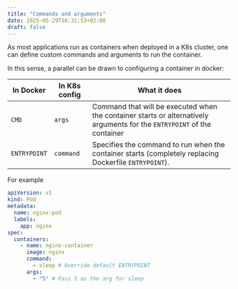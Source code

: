 ```yaml
---
title: "Commands and arguments"
date: 2025-05-29T16:31:53+02:00
draft: false
---
```


As most applications run as containers when deployed in a K8s cluster, one can define custom commands and arguments to run the container. 

In this sense, a parallel can be drawn to configuring a container in docker:

| In Docker    | In K8s config | What it does                                                                                                             |
| ------------ | ------------- | ------------------------------------------------------------------------------------------------------------------------ |
| `CMD`        | `args`        | Command that will be executed when the container starts or alternatively arguments for the `ENTRYPOINT` of the container |
| `ENTRYPOINT` | `command`     | Specifies the command to run when the container starts (completely replacing Dockerfile `ENTRYPOINT`).                   |

For example

```yaml
apiVersion: v1
kind: Pod
metadata:
  name: nginx-pod
  labels:
    app: nginx 
spec:
  containers:
    - name: nginx-container
      image: nginx
      command:
        - sleep # Override default ENTRYPOINT
      args:
        - "5" # Pass 5 as the arg for sleep
```
